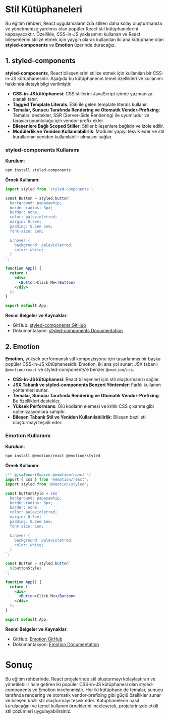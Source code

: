 #  Stil Kütüphaneleri 

Bu eğitim rehberi, React uygulamalarınızda stilleri daha kolay oluşturmanıza ve yönetmenize yardımcı olan popüler React stil kütüphanelerini kapsayacaktır. Özellikle, CSS-in-JS yaklaşımını kullanan ve React bileşenlerini stilize etmek için yaygın olarak kullanılan iki ana kütüphane olan **styled-components** ve **Emotion** üzerinde duracağız. 

## 1. styled-components

**styled-components**, React bileşenlerini stilize etmek için kullanılan bir CSS-in-JS kütüphanesidir. Aşağıda bu kütüphanenin temel özellikleri ve kullanımı hakkında detaylı bilgi verilmiştir.

- **CSS-in-JS kütüphanesi**: CSS stillerini JavaScript içinde yazmanıza olanak tanır.
- **Tagged Template Literals**: ES6 ile gelen template literals kullanır.
- **Temalar, Sunucu Tarafında Rendering ve Otomatik Vendor-Prefixing**: Temaları destekler, SSR (Server-Side Rendering) ile uyumludur ve tarayıcı uyumluluğu için vendor-prefix ekler.
- **Bileşenlere Bağlı Scoped Stiller**: Stiller bileşenlere bağlıdır ve izole edilir.
- **Modülerlik ve Yeniden Kullanılabilirlik**: Modüler yapıyı teşvik eder ve stil kurallarının yeniden kullanılabilir olmasını sağlar.

### styled-components Kullanımı

**Kurulum**:
```bash
npm install styled-components
```

**Örnek Kullanım**:
```jsx
import styled from 'styled-components';

const Button = styled.button`
  background: papayawhip;
  border-radius: 3px;
  border: none;
  color: palevioletred;
  margin: 0.5em;
  padding: 0.5em 1em;
  font-size: 1em;

  &:hover {
    background: palevioletred;
    color: white;
  }
`;

function App() {
  return (
    <div>
      <Button>Click Me</Button>
    </div>
  );
}

export default App;
```

**Resmi Belgeler ve Kaynaklar**:
- GitHub: [styled-components GitHub](https://github.com/styled-components/styled-components)
- Dokümantasyon: [styled-components Documentation](https://styled-components.com/docs)

## 2. Emotion

**Emotion**, yüksek performanslı stil kompozisyonu için tasarlanmış bir başka popüler CSS-in-JS kütüphanesidir. Emotion, iki ana yol sunar: JSX tabanlı `@emotion/react` ve styled-components'e benzer `@emotion/css`.

- **CSS-in-JS kütüphanesi**: React bileşenleri için stil oluşturmanızı sağlar.
- **JSX Tabanlı ve styled-components Benzeri Yöntemler**: Farklı kullanım yöntemleri sunar.
- **Temalar, Sunucu Tarafında Rendering ve Otomatik Vendor-Prefixing**: Bu özellikleri destekler.
- **Yüksek Performans**: Ölü kodların elemesi ve kritik CSS çıkarımı gibi optimizasyonlara sahiptir.
- **Bileşen Tabanlı Stil ve Yeniden Kullanılabilirlik**: Bileşen bazlı stil oluşturmayı teşvik eder.

### Emotion Kullanımı

**Kurulum**:
```bash
npm install @emotion/react @emotion/styled
```

**Örnek Kullanım**:
```jsx
/** @jsxImportSource @emotion/react */
import { css } from '@emotion/react';
import styled from '@emotion/styled';

const buttonStyle = css`
  background: papayawhip;
  border-radius: 3px;
  border: none;
  color: palevioletred;
  margin: 0.5em;
  padding: 0.5em 1em;
  font-size: 1em;

  &:hover {
    background: palevioletred;
    color: white;
  }
`;

const Button = styled.button`
  ${buttonStyle}
`;

function App() {
  return (
    <div>
      <Button>Click Me</Button>
    </div>
  );
}

export default App;
```

**Resmi Belgeler ve Kaynaklar**:
- GitHub: [Emotion GitHub](https://github.com/emotion-js/emotion)
- Dokümantasyon: [Emotion Documentation](https://emotion.sh/docs/introduction)

# Sonuç

Bu eğitim rehberinde, React projelerinde stil oluşturmayı kolaylaştıran ve yönetilebilir hale getiren iki popüler CSS-in-JS kütüphanesi olan styled-components ve Emotion incelenmiştir. Her iki kütüphane de temalar, sunucu tarafında rendering ve otomatik vendor-prefixing gibi güçlü özellikler sunar ve bileşen bazlı stil oluşturmayı teşvik eder. Kütüphanelerin nasıl kurulacağını ve temel kullanım örneklerini inceleyerek, projelerinizde etkili stil çözümleri uygulayabilirsiniz.